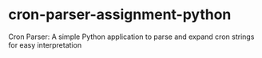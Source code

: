 # cron-parser-assignment-python
Cron Parser: A simple Python application to parse and expand cron strings for easy interpretation


